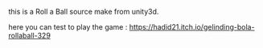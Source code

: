 this is a Roll a Ball source make from unity3d.

here you can test to play the game :  https://hadid21.itch.io/gelinding-bola-rollaball-329
